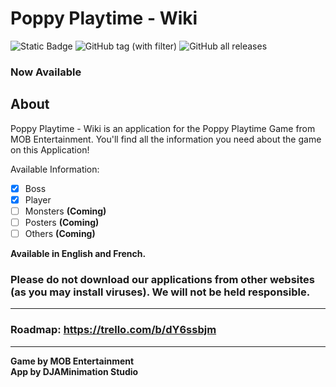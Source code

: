# Poppy Playtime - Wiki  
![Static Badge](https://img.shields.io/badge/Status-ALPHA-7e49b8?style=flat-square)
![GitHub tag (with filter)](https://img.shields.io/github/v/tag/GabrielDja/PoppyPlaytime-Wiki_App?style=flat-square&label=Latest%20Version&color=177c66)
![GitHub all releases](https://img.shields.io/github/downloads/GabrielDja/PoppyPlaytime-Wiki_App/total?style=flat-square&label=Downloads)

### Now Available
## About
Poppy Playtime - Wiki is an application for the Poppy Playtime Game from MOB Entertainment. You'll find all the information you need about the game on this Application!

Available Information:
- [x] Boss
- [x] Player
- [ ] Monsters **(Coming)**
- [ ] Posters **(Coming)**
- [ ] Others **(Coming)**

**Available in English and French.**

### Please do not download our applications from other websites (as you may install viruses). We will not be held responsible.
---
### Roadmap: https://trello.com/b/dY6ssbjm
---
**Game by MOB Entertainment**  
**App by DJAMinimation Studio**
